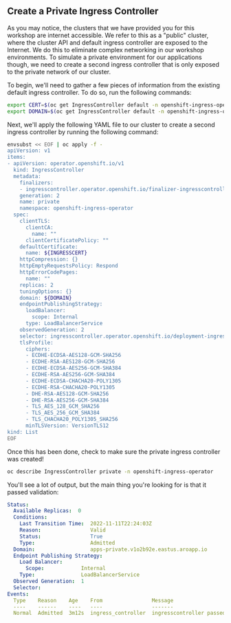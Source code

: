 ## Create a Private Ingress Controller

As you may notice, the clusters that we have provided you for this workshop are internet accessible. We refer to this as a "public" cluster, where the cluster API and default ingress controller are exposed to the Internet. We do this to eliminate complex networking in our workshop environments. To simulate a private environment for our applications though, we need to create a second ingress controller that is only exposed to the private network of our cluster.

To begin, we'll need to gather a few pieces of information from the existing default ingress controller. To do so, run the following commands:

```bash
export CERT=$(oc get IngressController default -n openshift-ingress-operator -o jsonpath='{.spec.defaultCertificate.name}')
export DOMAIN=$(oc get IngressController default -n openshift-ingress-operator -o jsonpath='{.status.domain}' | sed "s/apps/apps-private/g")
```

Next, we'll apply the following YAML file to our cluster to create a second ingress controller by running the following command:

``` bash
envsubst << EOF | oc apply -f -
apiVersion: v1
items:
- apiVersion: operator.openshift.io/v1
  kind: IngressController
  metadata:
    finalizers:
    - ingresscontroller.operator.openshift.io/finalizer-ingresscontroller
    generation: 2
    name: private
    namespace: openshift-ingress-operator
  spec:
    clientTLS:
      clientCA:
        name: ""
      clientCertificatePolicy: ""
    defaultCertificate:
      name: ${INGRESSCERT}
    httpCompression: {}
    httpEmptyRequestsPolicy: Respond
    httpErrorCodePages:
      name: ""
    replicas: 2
    tuningOptions: {}
    domain: ${DOMAIN}
    endpointPublishingStrategy:
      loadBalancer:
        scope: Internal
      type: LoadBalancerService
    observedGeneration: 2
    selector: ingresscontroller.operator.openshift.io/deployment-ingresscontroller=private
    tlsProfile:
      ciphers:
      - ECDHE-ECDSA-AES128-GCM-SHA256
      - ECDHE-RSA-AES128-GCM-SHA256
      - ECDHE-ECDSA-AES256-GCM-SHA384
      - ECDHE-RSA-AES256-GCM-SHA384
      - ECDHE-ECDSA-CHACHA20-POLY1305
      - ECDHE-RSA-CHACHA20-POLY1305
      - DHE-RSA-AES128-GCM-SHA256
      - DHE-RSA-AES256-GCM-SHA384
      - TLS_AES_128_GCM_SHA256
      - TLS_AES_256_GCM_SHA384
      - TLS_CHACHA20_POLY1305_SHA256
      minTLSVersion: VersionTLS12
kind: List
EOF
```

Once this has been done, check to make sure the private ingress controller was created!

```bash
oc describe IngressController private -n openshift-ingress-operator
```

You'll see a lot of output, but the main thing you're looking for is that it passed validation:

```yaml
Status:
  Available Replicas:  0
  Conditions:
    Last Transition Time:  2022-11-11T22:24:03Z
    Reason:                Valid
    Status:                True
    Type:                  Admitted
  Domain:                  apps-private.v1o2b92e.eastus.aroapp.io
  Endpoint Publishing Strategy:
    Load Balancer:
      Scope:            Internal
    Type:               LoadBalancerService
  Observed Generation:  1
  Selector:             
Events:
  Type    Reason    Age    From                Message
  ----    ------    ----   ----                -------
  Normal  Admitted  3m12s  ingress_controller  ingresscontroller passed validation
```